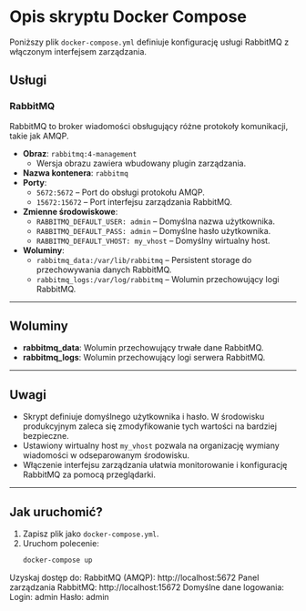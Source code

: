 # Opis skryptu Docker Compose

Poniższy plik `docker-compose.yml` definiuje konfigurację usługi RabbitMQ z włączonym interfejsem zarządzania.

## Usługi

### RabbitMQ
RabbitMQ to broker wiadomości obsługujący różne protokoły komunikacji, takie jak AMQP.

- **Obraz**: `rabbitmq:4-management`
  - Wersja obrazu zawiera wbudowany plugin zarządzania.
- **Nazwa kontenera**: `rabbitmq`
- **Porty**:
  - `5672:5672` – Port do obsługi protokołu AMQP.
  - `15672:15672` – Port interfejsu zarządzania RabbitMQ.
- **Zmienne środowiskowe**:
  - `RABBITMQ_DEFAULT_USER: admin` – Domyślna nazwa użytkownika.
  - `RABBITMQ_DEFAULT_PASS: admin` – Domyślne hasło użytkownika.
  - `RABBITMQ_DEFAULT_VHOST: my_vhost` – Domyślny wirtualny host.
- **Woluminy**:
  - `rabbitmq_data:/var/lib/rabbitmq` – Persistent storage do przechowywania danych RabbitMQ.
  - `rabbitmq_logs:/var/log/rabbitmq` – Wolumin przechowujący logi RabbitMQ.

---

## Woluminy
- **rabbitmq_data**: Wolumin przechowujący trwałe dane RabbitMQ.
- **rabbitmq_logs**: Wolumin przechowujący logi serwera RabbitMQ.

---

## Uwagi
- Skrypt definiuje domyślnego użytkownika i hasło. W środowisku produkcyjnym zaleca się zmodyfikowanie tych wartości na bardziej bezpieczne.
- Ustawiony wirtualny host `my_vhost` pozwala na organizację wymiany wiadomości w odseparowanym środowisku.
- Włączenie interfejsu zarządzania ułatwia monitorowanie i konfigurację RabbitMQ za pomocą przeglądarki.

---

## Jak uruchomić?
1. Zapisz plik jako `docker-compose.yml`.
2. Uruchom polecenie:
   ```bash
   docker-compose up


Uzyskaj dostęp do:
RabbitMQ (AMQP): http://localhost:5672
Panel zarządzania RabbitMQ: http://localhost:15672
Domyślne dane logowania:
Login: admin
Hasło: admin